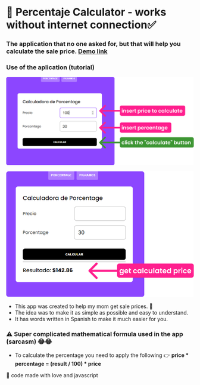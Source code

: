 # 🤩 Percentaje Calculator - works without internet connection✅

### The application that no one asked for, but that will help you calculate the sale price. [Demo link](https://percentage-calculator-drab.vercel.app/)


### **Use of the aplication (tutorial)**
![Step one](./img/image1.png)

![Step two](./img/image2.png)

- This app was created to help my mom get sale prices. 🤗
- The idea was to make it as simple as possible and easy to understand.
- It has words written in Spanish to make it much easier for you.

### ⚠️ Super complicated mathematical formula used in the app **(sarcasm)** 😂😂
- To calculate the percentage you need to apply the following 👉 **price * percentage = (result / 100) * price**

💖 code made with love and javascript
